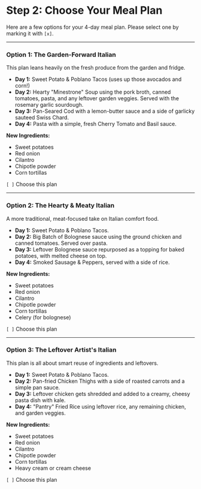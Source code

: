 # Step 2: Choose Your Meal Plan

Here are a few options for your 4-day meal plan. Please select one by marking it with `[x]`.

---

### Option 1: The Garden-Forward Italian
This plan leans heavily on the fresh produce from the garden and fridge.

- **Day 1:** Sweet Potato &amp; Poblano Tacos (uses up those avocados and corn!)
- **Day 2:** Hearty "Minestrone" Soup using the pork broth, canned tomatoes, pasta, and any leftover garden veggies. Served with the rosemary garlic sourdough.
- **Day 3:** Pan-Seared Cod with a lemon-butter sauce and a side of garlicky sauteed Swiss Chard.
- **Day 4:** Pasta with a simple, fresh Cherry Tomato and Basil sauce.

**New Ingredients:**
- Sweet potatoes
- Red onion
- Cilantro
- Chipotle powder
- Corn tortillas

`[ ]` Choose this plan

---

### Option 2: The Hearty &amp; Meaty Italian
A more traditional, meat-focused take on Italian comfort food.

- **Day 1:** Sweet Potato &amp; Poblano Tacos.
- **Day 2:** Big Batch of Bolognese sauce using the ground chicken and canned tomatoes. Served over pasta.
- **Day 3:** Leftover Bolognese sauce repurposed as a topping for baked potatoes, with melted cheese on top.
- **Day 4:** Smoked Sausage &amp; Peppers, served with a side of rice.

**New Ingredients:**
- Sweet potatoes
- Red onion
- Cilantro
- Chipotle powder
- Corn tortillas
- Celery (for bolognese)

`[ ]` Choose this plan

---

### Option 3: The Leftover Artist's Italian
This plan is all about smart reuse of ingredients and leftovers.

- **Day 1:** Sweet Potato &amp; Poblano Tacos.
- **Day 2:** Pan-fried Chicken Thighs with a side of roasted carrots and a simple pan sauce.
- **Day 3:** Leftover chicken gets shredded and added to a creamy, cheesy pasta dish with kale.
- **Day 4:** "Pantry" Fried Rice using leftover rice, any remaining chicken, and garden veggies.

**New Ingredients:**
- Sweet potatoes
- Red onion
- Cilantro
- Chipotle powder
- Corn tortillas
- Heavy cream or cream cheese

`[ ]` Choose this plan
